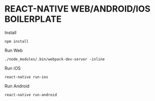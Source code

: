 # REACT-NATIVE WEB/ANDROID/IOS BOILERPLATE

Install

```
npm install
```


Run Web

```
./node_modules/.bin/webpack-dev-server -inline

```

Run iOS
```
react-native run-ios
```

Run Android
```
react-native run-android
```
